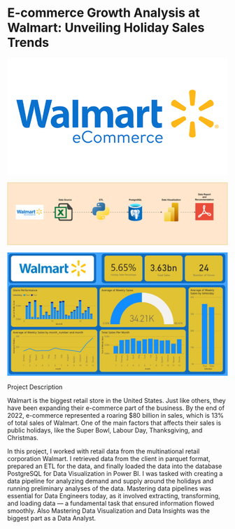 # E-commerce Growth Analysis at Walmart: Unveiling Holiday Sales Trends

![alt text](walmartecomm.jpg)

![alt text](<Walmart Diagram.svg>)

![alt text](Walmart.jpg)

Project Description

Walmart is the biggest retail store in the United States. Just like others, they have been expanding their e-commerce part of the business. By the end of 2022, e-commerce represented a roaring $80 billion in sales, which is 13% of total sales of Walmart. One of the main factors that affects their sales is public holidays, like the Super Bowl, Labour Day, Thanksgiving, and Christmas.

In this project, I worked with retail data from the multinational retail corporation Walmart. I retrieved data from the client in parquet format, prepared an ETL for the data, and finally loaded the data into the database PostgreSQL for Data Visualization in Power BI. I was tasked with creating a data pipeline for analyzing demand and supply around the holidays and running preliminary analyses of the data. Mastering data pipelines was essential for Data Engineers today, as it involved extracting, transforming, and loading data — a fundamental task that ensured information flowed smoothly. Also Mastering Data Visualization and Data Insights was the biggest part as a Data Analyst.
